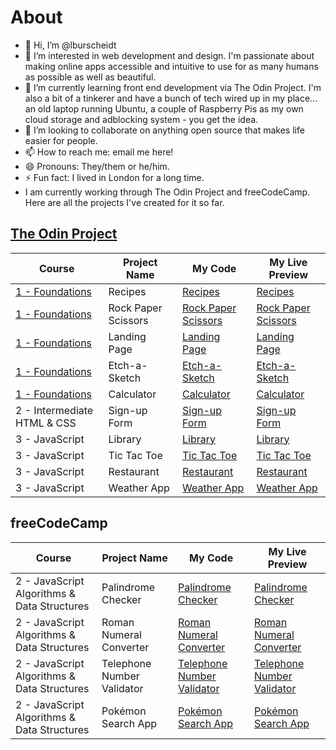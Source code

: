 # About
- 👋 Hi, I’m @lburscheidt
- 👀 I’m interested in web development and design. I'm passionate about making online apps accessible and intuitive to use for as many humans as possible as well as beautiful.
- 🌱 I’m currently learning front end development via The Odin Project. I'm also a bit of a tinkerer and have a bunch of tech wired up in my place... an old laptop running Ubuntu, a couple of Raspberry Pis as my own cloud storage and adblocking system - you get the idea. 
- 💞️ I’m looking to collaborate on anything open source that makes life easier for people.
- 📫 How to reach me: email me here!
- 😄 Pronouns: They/them or he/him.
- ⚡ Fun fact: I lived in London for a long time.
- I am currently working through The Odin Project and freeCodeCamp. Here are all the projects I've created for it so far.

## [The Odin Project](https://www.theodinproject.com/)

|Course | Project Name | My Code | My Live Preview |
|-------|--------------|---------|-----------------|
|[1 - Foundations](https://www.theodinproject.com/paths/foundations/courses/foundations)|Recipes|[Recipes](https://github.com/lburscheidt/odin-recipes)|[Recipes](https://lburscheidt.github.io/tasty-recipes/)|
|[1 - Foundations](https://www.theodinproject.com/paths/foundations/courses/foundations)|Rock Paper Scissors|[Rock Paper Scissors](https://github.com/lburscheidt/rock-paper-scissors)|[Rock Paper Scissors](https://lburscheidt.github.io/rock-paper-scissors/)|
|[1 - Foundations](https://www.theodinproject.com/paths/foundations/courses/foundations)|Landing Page|[Landing Page](https://github.com/lburscheidt/landing-page)|[Landing Page](https://lburscheidt.github.io/landing-page/)|
|[1 - Foundations](https://www.theodinproject.com/paths/foundations/courses/foundations)|Etch-a-Sketch|[Etch-a-Sketch](https://github.com/lburscheidt/etch-a-sketch)|[Etch-a-Sketch](https://lburscheidt.github.io/etch-a-sketch/)|
|[1 - Foundations](https://www.theodinproject.com/paths/foundations/courses/foundations)|Calculator|[Calculator](https://github.com/lburscheidt/calculator)|[Calculator](https://lburscheidt.github.io/calculator/)|
|2 - Intermediate HTML & CSS|Sign-up Form|[Sign-up Form](https://github.com/lburscheidt/sign-up-form)|[Sign-up Form](https://lburscheidt.github.io/sign-up-form/)|
|3 - JavaScript|Library|[Library](https://github.com/lburscheidt/library)|[Library](https://lburscheidt.github.io/library/)
|3 - JavaScript|Tic Tac Toe|[Tic Tac Toe](https://github.com/lburscheidt/tic-tac-toe/)|[Tic Tac Toe](https://lburscheidt.github.io/tic-tac-toe/)
|3 - JavaScript|Restaurant|[Restaurant](https://github.com/lburscheidt/restaurant)|[Restaurant](https://lburscheidt.github.io/restaurant/)
|3 - JavaScript|Weather App|[Weather App](https://github.com/lburscheidt/weather-app-visualcrossing/)|[Weather App](https://lburscheidt.github.io/weather-app-visualcrossing/)

## freeCodeCamp

|Course | Project Name | My Code | My Live Preview |
|-------|--------------|---------|-----------------|
|2 - JavaScript Algorithms & Data Structures|Palindrome Checker|[Palindrome Checker](https://github.com/lburscheidt/palindrome-checker)|[Palindrome Checker](https://lburscheidt.github.io/palindrome-checker/)
|2 - JavaScript Algorithms & Data Structures|Roman Numeral Converter|[Roman Numeral Converter](https://github.com/lburscheidt/roman-numeral-converter)|[Roman Numeral Converter](https://lburscheidt.github.io/roman-numeral-converter/)|
|2 - JavaScript Algorithms & Data Structures|Telephone Number Validator|[Telephone Number Validator](https://github.com/lburscheidt/telephone-number-validator)|[Telephone Number Validator](https://lburscheidt.github.io/telephone-number-validator/)
|2 - JavaScript Algorithms & Data Structures|Pokémon Search App|[Pokémon Search App](https://github.com/lburscheidt/pokemon-search-app)|[Pokémon Search App](https://lburscheidt.github.io/pokemon-search-app/)



<!---
lburscheidt/lburscheidt is a ✨ special ✨ repository because its `README.md` (this file) appears on your GitHub profile.
You can click the Preview link to take a look at your changes.
--->
